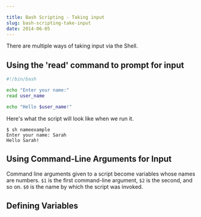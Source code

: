 ```yaml
---

title: Bash Scripting - Taking input
slug: bash-scripting-take-input
date: 2014-06-05
---
```



There are multiple ways of taking input via the Shell.

Using the 'read' command to prompt for input
-----

```bash
#!/bin/bash

echo "Enter your name:"
read user_name

echo "Hello $user_name!"
```

Here's what the script will look like when we run it.

```
$ sh nameexample
Enter your name: Sarah
Hello Sarah!
```

Using Command-Line Arguments for Input
-----
Command line arguments given to a script become variables whose names are numbers. `$1` is the first command-line argument, `$2` is the second, and so on. `$0` is the name by which the script was invoked. 

Defining Variables
-----
